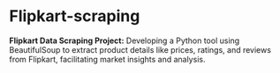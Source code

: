 # Flipkart-scraping
**Flipkart Data Scraping Project:**  Developing a Python tool using BeautifulSoup to extract product details like prices, ratings, and reviews from Flipkart, facilitating market insights and analysis.
